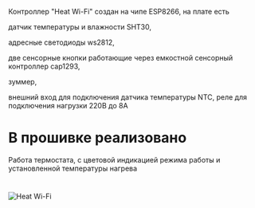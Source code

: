 Контроллер "Heat Wi-Fi" создан на чипе ESP8266, на плате есть 

датчик температуры и влажности SHT30, 

адресные светодиоды ws2812, 

две сенсорные кнопки работающие через емкостной сенсорный контроллер cap1293, 

зуммер, 

внешний вход для подключения датчика температуры NTC, реле для подключения нагрузки 220В до 8А

# В прошивке реализовано

Работа термостата, с цветовой индикацией режима работы и установленной температуры нагрева

#

![Heat Wi-Fi](/Heat%20Wi-Fi/images/heat.png)
